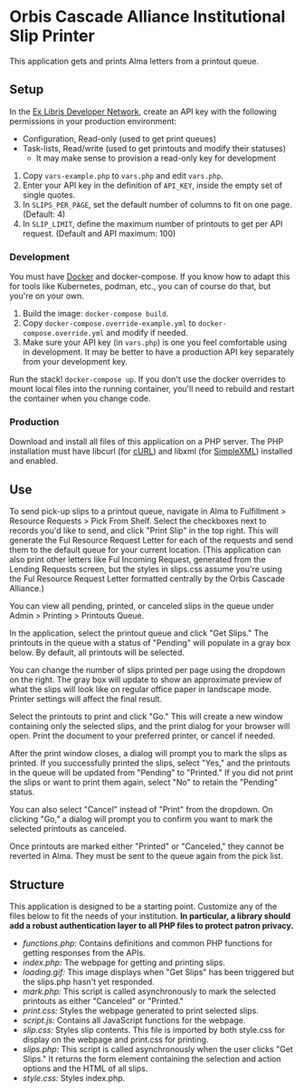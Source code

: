 # Orbis Cascade Alliance Institutional Slip Printer

This application gets and prints Alma letters from a printout queue.

## Setup

In the [Ex Libris Developer Network](https://developers.exlibrisgroup.com/), create an API key with the following permissions in your production environment:

- Configuration, Read-only (used to get print queues)
- Task-lists, Read/write (used to get printouts and modify their statuses)
  - It may make sense to provision a read-only key for development

1) Copy `vars-example.php` to `vars.php` and edit `vars.php`.
2) Enter your API key in the definition of `API_KEY`, inside the empty set of single quotes.
3) In `SLIPS_PER_PAGE`, set the default number of columns to fit on one page. (Default: 4)
4) In `SLIP_LIMIT`, define the maximum number of printouts to get per API request. (Default and API maximum: 100)

### Development

You must have [Docker](https://www.docker.com/) and docker-compose. If you know
how to adapt this for tools like Kubernetes, podman, etc., you can of course do
that, but you're on your own.

1. Build the image: `docker-compose build`.
2. Copy `docker-compose.override-example.yml` to `docker-compose.override.yml`
   and modify if needed.
3. Make sure your API key (in `vars.php`) is one you feel comfortable using in
   development. It may be better to have a production API key separately from
   your development key.

Run the stack! `docker-compose up`. If you don't use the docker overrides to
mount local files into the running container, you'll need to rebuild and
restart the container when you change code.

### Production

Download and install all files of this application on a PHP server. The PHP installation must have libcurl (for [cURL](https://www.php.net/manual/en/curl.requirements.php)) and libxml (for [SimpleXML](https://www.php.net/manual/en/simplexml.requirements.php)) installed and enabled.

## Use

To send pick-up slips to a printout queue, navigate in Alma to Fulfillment > Resource Requests > Pick From Shelf. Select the checkboxes next to records you'd like to send, and click "Print Slip" in the top right. This will generate the Ful Resource Request Letter for each of the requests and send them to the default queue for your current location. 
(This application can also print other letters like Ful Incoming Request, generated from the Lending Requests screen, but the styles in slips.css assume you're using the Ful Resource Request Letter formatted centrally by the Orbis Cascade Alliance.)

You can view all pending, printed, or canceled slips in the queue under Admin > Printing > Printouts Queue.

In the application, select the printout queue and click "Get Slips." The printouts in the queue with a status of "Pending" will populate in a gray box below. By default, all printouts will be selected.

You can change the number of slips printed per page using the dropdown on the right. The gray box will update to show an approximate preview of what the slips will look like on regular office paper in landscape mode. Printer settings will affect the final result.

Select the printouts to print and click "Go." This will create a new window containing only the selected slips, and the print dialog for your browser will open. Print the document to your preferred printer, or cancel if needed.

After the print window closes, a dialog will prompt you to mark the slips as printed. If you successfully printed the slips, select "Yes," and the printouts in the queue will be updated from "Pending" to "Printed." If you did not print the slips or want to print them again, select "No" to retain the "Pending" status.

You can also select "Cancel" instead of "Print" from the dropdown. On clicking "Go," a dialog will prompt you to confirm you want to mark the selected printouts as canceled.

Once printouts are marked either "Printed" or "Canceled," they cannot be reverted in Alma. They must be sent to the queue again from the pick list.

## Structure

This application is designed to be a starting point. Customize any of the files below to fit the needs of your institution. **In particular, a library should add a robust authentication layer to all PHP files to protect patron privacy.**

- *functions.php:* Contains definitions and common PHP functions for getting responses from the APIs.
- *index.php:* The webpage for getting and printing slips.
- *loading.gif:* This image displays when "Get Slips" has been triggered but the slips.php hasn't yet responded.
- *mark.php:* This script is called asynchronously to mark the selected printouts as either "Canceled" or "Printed."
- *print.css:* Styles the webpage generated to print selected slips.
- *script.js:* Contains all JavaScript functions for the webpage.
- *slip.css:* Styles slip contents. This file is imported by both style.css for display on the webpage and print.css for printing.
- *slips.php:* This script is called asynchronously when the user clicks "Get Slips." It returns the form element containing the selection and action options and the HTML of all slips.
- *style.css:* Styles index.php.

